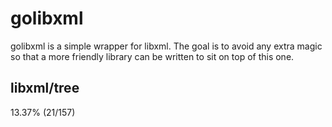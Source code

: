 # golibxml

golibxml is a simple wrapper for libxml. The goal is to avoid any extra magic so that a more friendly library can be written to sit on top of this one.

## libxml/tree

13.37% (21/157)
